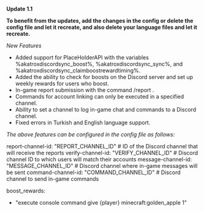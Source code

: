 **Update 1.1**

**To benefit from the updates, add the changes in the config or delete the config file and let it recreate, and also delete your language files and let it recreate.**

_New Features_

- Added support for PlaceHolderAPI with the variables %akatroxdiscordsync_boost%, %akatroxdiscordsync_sync%, and %akatroxdiscordsync_claimboostrewardtiming%.
- Added the ability to check for boosts on the Discord server and set up weekly rewards for users who boost.
- In-game report submission with the command /report <reason>.
- Commands for account linking can only be executed in a specified channel.
- Ability to set a channel to log in-game chat and commands to a Discord channel.
- Fixed errors in Turkish and English language support.

_The above features can be configured in the config file as follows:_


report-channel-id: "REPORT_CHANNEL_ID" # ID of the Discord channel that will receive the reports
verify-channel-id: "VERIFY_CHANNEL_ID"  # Discord channel ID to which users will match their accounts
message-channel-id: "MESSAGE_CHANNEL_ID" # Discord channel where in-game messages will be sent
command-channel-id: "COMMAND_CHANNEL_ID" # Discord channel to send in-game commands

boost_rewards:
  - "execute console command give {player} minecraft:golden_apple 1"
